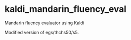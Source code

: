 # kaldi_mandarin_fluency_eval
Mandarin fluency evaluator using Kaldi

Modified version of egs/thchs50/s5.
